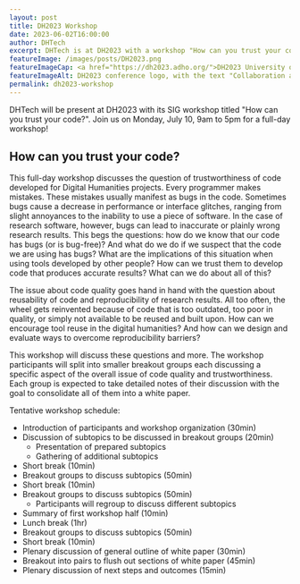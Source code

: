 ```yaml
---
layout: post
title: DH2023 Workshop
date: 2023-06-02T16:00:00
author: DHTech
excerpt: DHTech is at DH2023 with a workshop "How can you trust your code?"
featureImage: /images/posts/DH2023.png
featureImageCap: <a href="https://dh2023.adho.org/">DH2023 University of Graz</a>
featureImageAlt: DH2023 conference logo, with the text "Collaboration as Opportunity"
permalink: dh2023-workshop
---
```


DHTech will be present at DH2023 with its SIG workshop titled "How can you trust your code?". Join us on Monday, July 10, 9am to 5pm for a full-day workshop!

## How can you trust your code?
This full-day workshop discusses the question of trustworthiness of code developed for Digital Humanities projects. Every programmer makes mistakes. These mistakes usually manifest as bugs in the code. Sometimes bugs cause a decrease in performance or interface glitches, ranging from slight annoyances to the inability to use a piece of software. In the case of research software, however, bugs can lead to inaccurate or plainly wrong research results. This begs the questions: how do we know that our code has bugs (or is bug-free)? And what do we do if we suspect that the code we are using has bugs? What are the implications of this situation when using tools developed by other people? How can we trust them to develop code that produces accurate results? What can we do about all of this?

The issue about code quality goes hand in hand with the question about reusability of code and reproducibility of research results. All too often, the wheel gets reinvented because of code that is too outdated, too poor in quality, or simply not available to be reused and built upon. How can we encourage tool reuse in the digital humanities? And how can we design and evaluate ways to overcome reproducibility barriers?

This workshop will discuss these questions and more. The workshop participants will split into smaller breakout groups each discussing a specific aspect of the overall issue of code quality and trustworthiness. Each group is expected to take detailed notes of their discussion with the goal to consolidate all of them into a white paper. 

Tentative workshop schedule:
- Introduction of participants and workshop organization (30min)
- Discussion of subtopics to be discussed in breakout groups (20min)
    - Presentation of prepared subtopics
    - Gathering of additional subtopics
- Short break (10min)
- Breakout groups to discuss subtopics (50min)
- Short break (10min)
- Breakout groups to discuss subtopics (50min)
    - Participants will regroup to discuss different subtopics
- Summary of first workshop half (10min)
- Lunch break (1hr)
- Breakout groups to discuss subtopics (50min)
- Short break (10min)
- Plenary discussion of general outline of white paper (30min)
- Breakout into pairs to flush out sections of white paper (45min)
- Plenary discussion of next steps and outcomes (15min)
